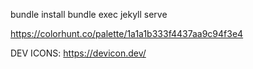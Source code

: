 bundle install
bundle exec jekyll serve

https://colorhunt.co/palette/1a1a1b333f4437aa9c94f3e4

DEV ICONS:
https://devicon.dev/